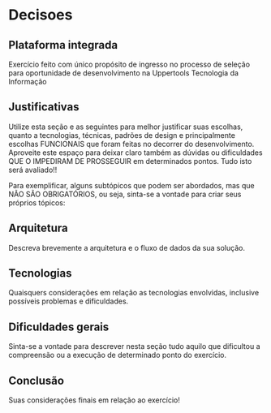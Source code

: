 # Decisoes 

## Plataforma integrada
Exercício feito com único propósito de ingresso no processo de seleção para oportunidade de desenvolvimento na Uppertools Tecnologia da Informação

## Justificativas
Utilize esta seção e as seguintes para melhor justificar suas escolhas, quanto a tecnologias, técnicas, padrões de design e principalmente escolhas FUNCIONAIS que foram feitas no decorrer do desenvolvimento. Aproveite este espaço para deixar claro também as dúvidas ou dificuldades QUE O IMPEDIRAM DE PROSSEGUIR em determinados pontos. Tudo isto será avaliado!!

Para exemplificar, alguns subtópicos que podem ser abordados, mas que NÃO SÃO OBRIGATÓRIOS, ou seja, sinta-se a vontade para criar seus próprios tópicos:

## Arquitetura
Descreva brevemente a arquitetura e o fluxo de dados da sua solução.

## Tecnologias
Quaisquers considerações em relação as tecnologias envolvidas, inclusive possíveis problemas e dificuldades.

## Dificuldades gerais
Sinta-se a vontade para descrever nesta seção tudo aquilo que dificultou a compreensão ou a execução de determinado ponto do exercício.

## Conclusão
Suas considerações finais em relação ao exercício!